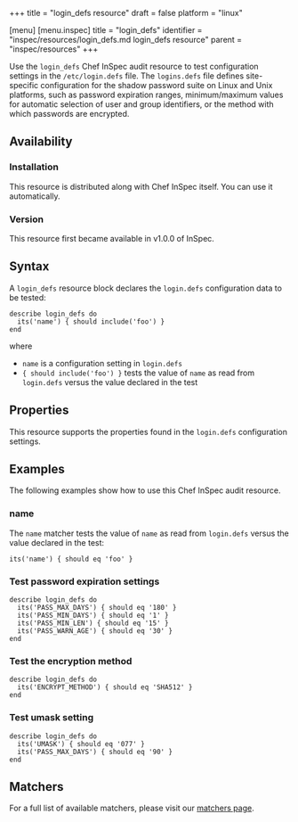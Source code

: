 +++
title = "login_defs resource"
draft = false
platform = "linux"

[menu]
  [menu.inspec]
    title = "login_defs"
    identifier = "inspec/resources/login_defs.md login_defs resource"
    parent = "inspec/resources"
+++


Use the `login_defs` Chef InSpec audit resource to test configuration settings in the `/etc/login.defs` file. The `logins.defs` file defines site-specific configuration for the shadow password suite on Linux and Unix platforms, such as password expiration ranges, minimum/maximum values for automatic selection of user and group identifiers, or the method with which passwords are encrypted.


## Availability

### Installation

This resource is distributed along with Chef InSpec itself. You can use it automatically.

### Version

This resource first became available in v1.0.0 of InSpec.

## Syntax

A `login_defs` resource block declares the `login.defs` configuration data to be tested:

    describe login_defs do
      its('name') { should include('foo') }
    end

where

* `name` is a configuration setting in `login.defs`
* `{ should include('foo') }` tests the value of `name` as read from `login.defs` versus the value declared in the test


## Properties

This resource supports the properties found in the `login.defs` configuration settings.


## Examples

The following examples show how to use this Chef InSpec audit resource.

### name

The `name` matcher tests the value of `name` as read from `login.defs` versus the value declared in the test:

    its('name') { should eq 'foo' }

### Test password expiration settings

    describe login_defs do
      its('PASS_MAX_DAYS') { should eq '180' }
      its('PASS_MIN_DAYS') { should eq '1' }
      its('PASS_MIN_LEN') { should eq '15' }
      its('PASS_WARN_AGE') { should eq '30' }
    end

### Test the encryption method

    describe login_defs do
      its('ENCRYPT_METHOD') { should eq 'SHA512' }
    end

### Test umask setting

    describe login_defs do
      its('UMASK') { should eq '077' }
      its('PASS_MAX_DAYS') { should eq '90' }
    end


## Matchers

For a full list of available matchers, please visit our [matchers page](https://www.inspec.io/docs/reference/matchers/).


